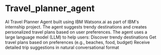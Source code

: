 # Travel_planner_agent
AI Travel Planner Agent built using IBM Watsonx.ai as part of IBM's internship project. The agent suggests trendy destinations and creates personalized travel plans based on user preferences.
The agent uses a large language model (LLM) to help users:
Discover trendy destinations
Get travel plans based on preferences (e.g., beaches, food, budget)
Receive detailed trip suggestions in natural conversational format

